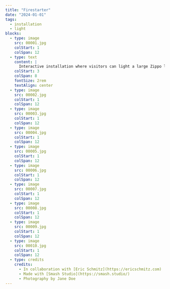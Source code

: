 ```yaml
---
title: "Firestarter"
date: "2024-01-01"
tags:
  - installation
  - light
blocks:
  - type: image
    src: 00001.jpg
    colStart: 1
    colSpan: 12
  - type: text
    content: |
      Interactive installation where visitors can light a large Zippo lighter like fire using their own flame.
    colStart: 3
    colSpan: 8
    fontSize: 2rem
    textAlign: center
  - type: image
    src: 00002.jpg
    colStart: 1
    colSpan: 12
  - type: image
    src: 00003.jpg
    colStart: 1
    colSpan: 12
  - type: image
    src: 00004.jpg
    colStart: 1
    colSpan: 12
  - type: image
    src: 00005.jpg
    colStart: 1
    colSpan: 12
  - type: image
    src: 00006.jpg
    colStart: 1
    colSpan: 12
  - type: image
    src: 00007.jpg
    colStart: 1
    colSpan: 12
  - type: image
    src: 00008.jpg
    colStart: 1
    colSpan: 12
  - type: image
    src: 00009.jpg
    colStart: 1
    colSpan: 12
  - type: image
    src: 00010.jpg
    colStart: 1
    colSpan: 12
  - type: credits
    credits:
      - In collaboration with [Eric Schmitz](https://ericschmitz.com)
      - Made with [Smash Studio](https://smash.studio/)
      - Photography by Jane Doe
---
```


